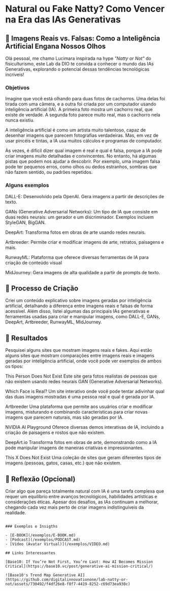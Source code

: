 # Natural ou Fake Natty? Como Vencer na Era das IAs Generativas

## 🚀 Imagens Reais vs. Falsas: Como a Inteligência Artificial Engana Nossos Olhos

Olá pessoal, me chamo Lucimara inspirada na hype _"Natty or Not"_ do fisiculturismo, este Lab da DIO te convida a conhecer o mundo das IAs Generativas, explorando o potencial dessas tendências tecnológicas incríveis!

### Objetivos

Imagine que você está olhando para duas fotos de cachorros. Uma delas foi tirada com uma câmera, e a outra foi criada por um computador usando inteligência artificial (IA). A primeira foto mostra um cachorro real, que existe de verdade. A segunda foto parece muito real, mas o cachorro nela nunca existiu.

A inteligência artificial é como um artista muito talentoso, capaz de desenhar imagens que parecem fotografias verdadeiras. Mas, em vez de usar pincéis e tintas, a IA usa muitos cálculos e programas de computador.

Às vezes, é difícil dizer qual imagem é real e qual é falsa, porque a IA pode criar imagens muito detalhadas e convincentes. No entanto, há algumas pistas que podem nos ajudar a descobrir. Por exemplo, uma imagem falsa pode ter pequenos erros, como olhos ou dedos estranhos, sombras que não fazem sentido, ou padrões repetidos.

### Alguns exemplos
DALL-E:
Desenvolvido pela OpenAI.
Gera imagens a partir de descrições de texto.

GANs (Generative Adversarial Networks):
Um tipo de IA que consiste em duas redes neurais: um gerador e um discriminador.
Exemplos incluem StyleGAN, BigGAN.

DeepArt:
Transforma fotos em obras de arte usando redes neurais.

Artbreeder:
Permite criar e modificar imagens de arte, retratos, paisagens e mais.

RunwayML:
Plataforma que oferece diversas ferramentas de IA para criação de conteúdo visual

MidJourney:
Gera imagens de alta qualidade a partir de prompts de texto.


## 🧐 Processo de Criação
Criei um conteúdo explicativo sobre imagens geradas por inteligência artificial, detalhando a diferença entre imagens reais e falsas de forma acessível. Além disso, listei algumas das principais IAs generativas e ferramentas usadas para criar e manipular imagens, como DALL-E, GANs, DeepArt, Artbreeder, RunwayML, MidJourney.

## 🚀 Resultados
Pesquisei alguns sites que mostram imagens reais e fakes.
Aqui estão alguns sites que mostram comparações entre imagens reais e imagens geradas por inteligência artificial, onde você pode ver exemplos de ambos os tipos:

This Person Does Not Exist
Este site gera fotos realistas de pessoas que não existem usando redes neurais GAN (Generative Adversarial Networks).

Which Face is Real?
Um site interativo onde você pode tentar adivinhar qual das duas imagens mostradas é uma pessoa real e qual é gerada por IA.

Artbreeder
Uma plataforma que permite aos usuários criar e modificar imagens, misturando e combinando características para criar novas imagens que parecem naturais, mas são geradas por IA.

NVIDIA AI Playground
Oferece diversas demos interativas de IA, incluindo a criação de paisagens e rostos que não existem.

DeepArt.io
Transforma fotos em obras de arte, demonstrando como a IA pode manipular imagens de maneiras criativas e impressionantes.

This X Does Not Exist
Uma coleção de sites que geram diferentes tipos de imagens (pessoas, gatos, casas, etc.) que não existem.

## 💭 Reflexão (Opcional)
Criar algo que pareça totalmente natural com IA é uma tarefa complexa que requer um equilíbrio entre avanços tecnológicos, habilidades artísticas e considerações éticas. Apesar dos desafios, as IAs continuam a melhorar, chegando cada vez mais perto de criar imagens indistinguíveis da realidade.
```

### Exemplos e Insigths

- [E-BOOK](/exemplos/E-BOOK.md)
- [Podcast](/exemplos/PODCAST.md)
- [Vídeo (Avatar Virtual)](/exemplos/VIDEO.md)

## Links Interessantes

[Base10: If You’re Not First, You’re Last: How AI Becomes Mission Critical](https://base10.vc/post/generative-ai-mission-critical/)

![Base10's Trend Map Generative AI](https://github.com/digitalinnovationone/lab-natty-or-not/assets/730492/f4df26e8-f8f7-4419-8252-c69d73ea930c)

